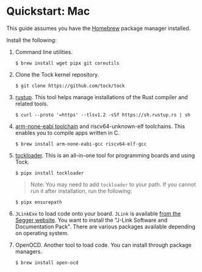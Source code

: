 # Quickstart: Mac

This guide assumes you have the [Homebrew](https://brew.sh/) package manager
installed.

Install the following:

1.  Command line utilities.

        $ brew install wget pipx git coreutils

1.  Clone the Tock kernel repository.

        $ git clone https://github.com/tock/tock

1.  [rustup](http://rustup.rs/). This tool helps manage installations of the
    Rust compiler and related tools.

        $ curl --proto '=https' --tlsv1.2 -sSf https://sh.rustup.rs | sh

1.  [arm-none-eabi toolchain](https://developer.arm.com/open-source/gnu-toolchain/gnu-rm/downloads)
    and riscv64-unknown-elf toolchains. This enables you to compile apps written
    in C.

        $ brew install arm-none-eabi-gcc riscv64-elf-gcc

1.  [tockloader](https://github.com/tock/tockloader). This is an all-in-one tool
    for programming boards and using Tock.

        $ pipx install tockloader

    > Note: You may need to add `tockloader` to your path. If you cannot run it
    > after installation, run the following:

        $ pipx ensurepath

1.  `JLinkExe` to load code onto your board. `JLink` is available
    [from the Segger website](https://www.segger.com/downloads/jlink). You want
    to install the "J-Link Software and Documentation Pack". There are various
    packages available depending on operating system.

1.  OpenOCD. Another tool to load code. You can install through package
    managers.

        $ brew install open-ocd
